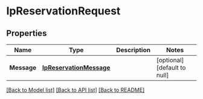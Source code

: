 # IpReservationRequest

## Properties
Name | Type | Description | Notes
------------ | ------------- | ------------- | -------------
**Message** | [**IpReservationMessage**](IPReservationMessage.md) |  | [optional] [default to null]

[[Back to Model list]](../README.md#documentation-for-models) [[Back to API list]](../README.md#documentation-for-api-endpoints) [[Back to README]](../README.md)


